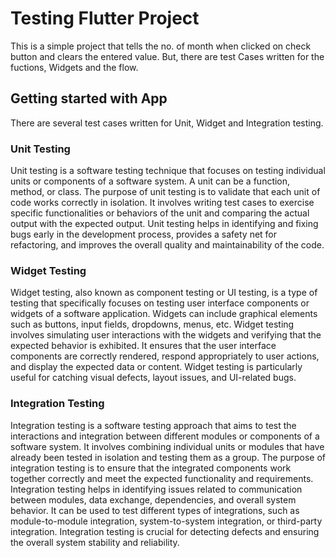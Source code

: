 # Testing Flutter Project
This is a simple project that tells the no. of month when clicked on check button and clears the entered value. But, there are test Cases written for the fuctions, Widgets and the flow.

## Getting started with App
There are several test cases written for Unit, Widget and Integration testing.

### Unit Testing
Unit testing is a software testing technique that focuses on testing individual units or components of a software system. A unit can be a function, method, or class. The purpose of unit testing is to validate that each unit of code works correctly in isolation. It involves writing test cases to exercise specific functionalities or behaviors of the unit and comparing the actual output with the expected output. Unit testing helps in identifying and fixing bugs early in the development process, provides a safety net for refactoring, and improves the overall quality and maintainability of the code.

### Widget Testing
Widget testing, also known as component testing or UI testing, is a type of testing that specifically focuses on testing user interface components or widgets of a software application. Widgets can include graphical elements such as buttons, input fields, dropdowns, menus, etc. Widget testing involves simulating user interactions with the widgets and verifying that the expected behavior is exhibited. It ensures that the user interface components are correctly rendered, respond appropriately to user actions, and display the expected data or content. Widget testing is particularly useful for catching visual defects, layout issues, and UI-related bugs.

### Integration Testing 
Integration testing is a software testing approach that aims to test the interactions and integration between different modules or components of a software system. It involves combining individual units or modules that have already been tested in isolation and testing them as a group. The purpose of integration testing is to ensure that the integrated components work together correctly and meet the expected functionality and requirements. Integration testing helps in identifying issues related to communication between modules, data exchange, dependencies, and overall system behavior. It can be used to test different types of integrations, such as module-to-module integration, system-to-system integration, or third-party integration. Integration testing is crucial for detecting defects and ensuring the overall system stability and reliability.



